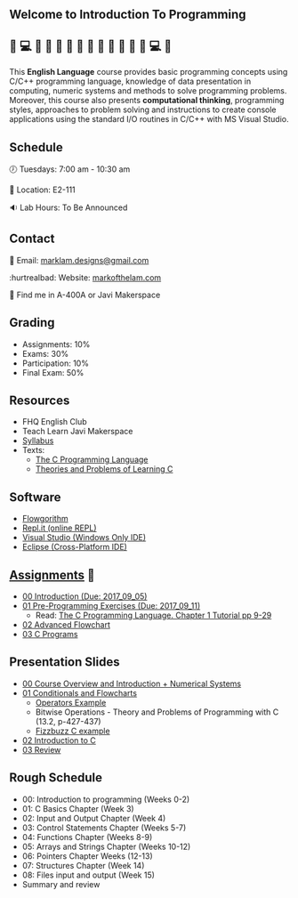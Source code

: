 ## Welcome to Introduction To Programming 

## :metal: :computer: :metal: :clap:  :clap:  :clap: :triumph: :triumph: :triumph: :clap: :clap:  :clap:  :metal: :computer: :metal:

This **English Language** course provides basic programming concepts using C/C++ programming language, knowledge of data presentation in computing, numeric systems and methods to solve programming problems. Moreover, this course also presents **computational thinking**, programming styles, approaches to problem solving and instructions to create console applications using the standard I/O routines in C/C++ with MS Visual Studio.

## Schedule

:clock7: Tuesdays: 7:00 am - 10:30 am 

:office: Location: E2-111

:sound: Lab Hours: To Be Announced

## Contact

:email: Email: marklam.designs@gmail.com

:hurtrealbad: Website: [markofthelam.com](https://markofthelam.com)

:mag_right: Find me in A-400A or Javi Makerspace

## Grading

* Assignments: 10%
* Exams: 30%
* Participation: 10%
* Final Exam: 50%

## Resources
* FHQ English Club
* Teach Learn Javi Makerspace
* [Syllabus](https://github.com/Emceelamb/Intro2Programming/blob/master/resources/syllabus.doc)
* Texts:
    * [The C Programming Language](https://github.com/Emceelamb/Intro2Programming/blob/master/resources/texts/ProgrammingLanguageAnsiC.pdf)
    * [Theories and Problems of Learning C](https://github.com/Emceelamb/Intro2Programming/blob/master/resources/texts/Theory%20and%20Problems%20of%20Programming%20with%20C.pdf)

## Software
* [Flowgorithm](http://www.flowgorithm.org/)
* [Repl.it (online REPL)](https://repl.it/)
* [Visual Studio (Windows Only IDE)](https://www.visualstudio.com/)
* [Eclipse (Cross-Platform IDE)](https://www.eclipse.org/)

## [Assignments](https://github.com/Emceelamb/Intro2Programming/tree/master/assignments) :triumph:
* [00 Introduction (Due: 2017_09_05)](https://github.com/Emceelamb/Intro2Programming/tree/master/assignments/00_introduction.md)
* [01 Pre-Programming Exercises (Due: 2017_09_11)](https://github.com/Emceelamb/Intro2Programming/blob/master/assignments/01_preprogramming_exercises.md)
    * Read: [The C Programming Language. Chapter 1 Tutorial pp 9-29](https://github.com/Emceelamb/Intro2Programming/blob/master/resources/texts/ProgrammingLanguageAnsiC.pdf)
* [02 Advanced Flowchart](https://github.com/Emceelamb/Intro2Programming/blob/master/assignments/02_advanced_flowcharts.md)
* [03 C Programs](https://github.com/Emceelamb/Intro2Programming/blob/master/assignments/C%20Programs/01_project.md)

## Presentation Slides
* [00 Course Overview and Introduction + Numerical Systems](https://docs.google.com/presentation/d/1On_m9Qj4ZeY14r0Kd8TazLDlSPoegiJQjGEe_adF1Bg/edit?usp=sharing)
* [01 Conditionals and Flowcharts](https://docs.google.com/presentation/d/1v4EnA2HEkKbW-lY0WTWyGtl0YOJn-JDUqaV8Obq9d9E/edit?usp=sharing)
    - [Operators Example](https://repl.it/KcHN/1)
    - Bitwise Operations - Theory and Problems of Programming with C (13.2, p-427-437)
    - [Fizzbuzz C example](https://repl.it/KhN9/4)
* [02 Introduction to C](https://docs.google.com/presentation/d/1TYXMDyB84cAHA0qmZIeguSAvhIUcTO-q54ZC6_vSMvw/edit?usp=sharing)
* [03 Review](https://docs.google.com/presentation/d/19RwRJ2v7_K5n2knnuGQ5QW3vrGqW17WJdVLANUYPu4w/edit?usp=sharing)

## Rough Schedule
* 00: Introduction to programming (Weeks 0-2)
* 01: C Basics Chapter (Week 3)
* 02: Input and Output Chapter (Week 4)
* 03: Control Statements Chapter (Weeks 5-7)
* 04: Functions Chapter (Weeks 8-9)
* 05: Arrays and Strings Chapter (Weeks 10-12)
* 06: Pointers Chapter Weeks (12-13)
* 07: Structures Chapter (Week 14)
* 08: Files input and output (Week 15)
* Summary and review
